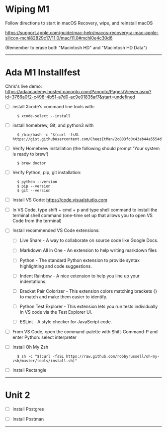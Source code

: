 # Wiping M1

Follow directions to start in macOS Recovery, wipe, and reinstall macOS

https://support.apple.com/guide/mac-help/macos-recovery-a-mac-apple-silicon-mchl82829c17/11.0/mac/11.0#mchl0e4c30d6

(Remember to erase both "Macintosh HD" and "Macintosh HD Data")

---

# Ada M1 Installfest

Chris's live demo:
https://adaacademy.hosted.panopto.com/Panopto/Pages/Viewer.aspx?id=3766a0f2-c498-4b51-a7d0-ac9e01835af7&start=undefined



- [ ] install Xcode's command line tools with: 

        $ xcode-select --install


- [ ] install homebrew, Git, and python3 with

        $ /bin/bash -c "$(curl -fsSL https://gist.githubusercontent.com/CheezItMan/2c883fc0c43ab44a5554d663995fe92e/raw/12cafa8e8d26c34d3d272c9da9c4402897dd4cca/install_python_apple_m1.bash)"


- [ ] Verify Homebrew installation (the following should prompt 'Your system is ready to brew')

        $ brew doctor 


- [ ] Verify Python, pip, git installation:
  
        $ python --version
        $ pip --version
        $ git --version


- [ ] Install VS Code: https://code.visualstudio.com


- [ ] In VS Code, type shift + cmd + p and type shell command to install the terminal shell command (one-time set up that allows you to open VS Code from the terminal)


- [ ] Install recommended VS Code extensions:
  
  - [ ] Live Share  - A way to collaborate on source code like Google Docs.
  - [ ] Markdown All in One  - An extension to help writing markdown files
  - [ ] Python  - The standard Python extension to provide syntax highlighting and code suggestions.
  - [ ] Indent Rainbow  - A nice extension to help you line up your indentations.
  - [ ] Bracket Pair Colorizer  - This extension colors matching brackets {} to match and make them easier to identify.
  - [ ] Python Test Explorer  - This extension lets you run tests individually in VS code via the Test Explorer UI.
  - [ ] ESLint  - A style checker for JavaScript code.


- [ ] From VS Code, open the command-palette with Shift-Command-P and enter Python: select interpreter


- [ ] Install Oh My Zsh

        $ sh -c "$(curl -fsSL https://raw.github.com/robbyrussell/oh-my-zsh/master/tools/install.sh)"


- [ ] Install Rectangle

---

# Unit 2

- [ ] Install Postgres

- [ ] Install Postman

---